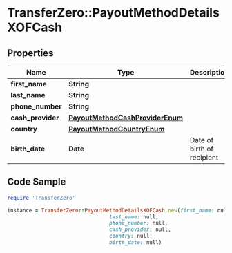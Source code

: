 # TransferZero::PayoutMethodDetailsXOFCash

## Properties

Name | Type | Description | Notes
------------ | ------------- | ------------- | -------------
**first_name** | **String** |  | 
**last_name** | **String** |  | 
**phone_number** | **String** |  | 
**cash_provider** | [**PayoutMethodCashProviderEnum**](PayoutMethodCashProviderEnum.md) |  | 
**country** | [**PayoutMethodCountryEnum**](PayoutMethodCountryEnum.md) |  | [optional] 
**birth_date** | **Date** | Date of birth of recipient | [optional] 

## Code Sample

```ruby
require 'TransferZero'

instance = TransferZero::PayoutMethodDetailsXOFCash.new(first_name: null,
                                 last_name: null,
                                 phone_number: null,
                                 cash_provider: null,
                                 country: null,
                                 birth_date: null)
```


